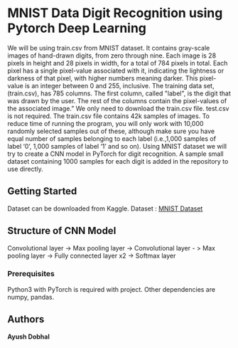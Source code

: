 # MNIST Data Digit Recognition using Pytorch Deep Learning

We will be using  train.csv from MNIST dataset. It contains gray-scale images of hand-drawn digits, from zero through nine. Each image is 28 pixels in height and 28 pixels in width, for a total of 784 pixels in total. Each pixel has a single pixel-value associated with it, indicating the lightness or darkness of that pixel, with higher numbers meaning darker. This pixel-value is an integer between 0 and 255, inclusive. The training data set, (train.csv), has 785 columns. The first column, called "label", is the digit that was drawn by the user. The rest of the columns contain the pixel-values of the associated image.” We only need to download the train.csv file.
test.csv is not required. The train.csv file contains 42k samples of images. To reduce time of running the program, you will only work with 10,000 randomly selected samples out of these, although make sure you have equal number of samples belonging to each label (i.e.,1,000 samples of label ‘0’, 1,000 samples of label ‘1’ and so on).
Using MNIST dataset we will try to create a CNN model in PyTorch for digit recognition. A sample small dataset containing 1000 samples for each digit is added in the repository to use directly.

## Getting Started

Dataset can be downloaded from Kaggle.
Dataset : [MNIST Dataset](https://www.kaggle.com/c/digit-recognizer/data)

## Structure of CNN Model
Convolutional layer -> Max pooling layer -> Convolutional layer - > Max pooling layer -> Fully connected layer x2 -> Softmax layer

### Prerequisites

Python3 with PyTorch is required with project. Other dependencies are numpy, pandas. 

## Authors

**Ayush Dobhal** 
